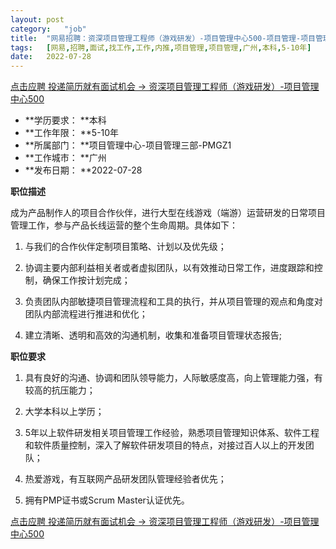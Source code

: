 ```yaml
---
layout:	post
category:	"job"
title:	"网易招聘：资深项目管理工程师（游戏研发）-项目管理中心500-项目管理-项目管理-广州本科5-10年"
tags:	[网易,招聘,面试,找工作,工作,内推,项目管理,项目管理,广州,本科,5-10年]
date:	2022-07-28
---
```


[点击应聘 投递简历就有面试机会 ->  资深项目管理工程师（游戏研发）-项目管理中心500](http://mobile.bole.netease.com/bole/boleDetail?id=41847&employeeId=346f03c3cda5f04c&key=all)



- **学历要求： **本科
- **工作年限： **5-10年
- **所属部门： **项目管理中心-项目管理三部-PMGZ1
- **工作城市： **广州
- **发布日期： **2022-07-28



**职位描述**

成为产品制作人的项目合作伙伴，进行大型在线游戏（端游）运营研发的日常项目管理工作，参与产品长线运营的整个生命周期。具体如下：

1. 与我们的合作伙伴定制项目策略、计划以及优先级；

2. 协调主要内部利益相关者或者虚拟团队，以有效推动日常工作，进度跟踪和控制，确保工作按计划完成；

3. 负责团队内部敏捷项目管理流程和工具的执行，并从项目管理的观点和角度对团队内部流程进行推进和优化；

4. 建立清晰、透明和高效的沟通机制，收集和准备项目管理状态报告;



**职位要求**

1. 具有良好的沟通、协调和团队领导能力，人际敏感度高，向上管理能力强，有较高的抗压能力；

2. 大学本科以上学历；

3. 5年以上软件研发相关项目管理工作经验，熟悉项目管理知识体系、软件工程和软件质量控制，深入了解软件研发项目的特点，对接过百人以上的开发团队；

4. 热爱游戏，有互联网产品研发团队管理经验者优先；

5. 拥有PMP证书或Scrum Master认证优先。



[点击应聘 投递简历就有面试机会 ->  资深项目管理工程师（游戏研发）-项目管理中心500](http://mobile.bole.netease.com/bole/boleDetail?id=41847&employeeId=346f03c3cda5f04c&key=all)